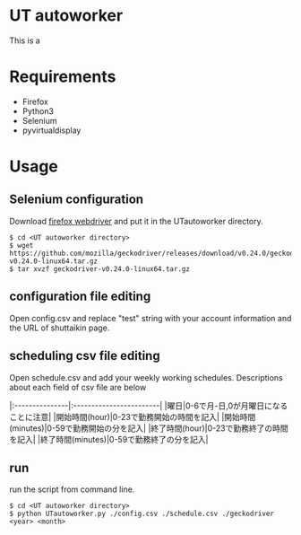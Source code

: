 # UT autoworker

This is a 

# Requirements

- Firefox
- Python3
- Selenium
- pyvirtualdisplay

# Usage

## Selenium configuration
Download [firefox webdriver](https://github.com/mozilla/geckodriver/) and put it in the UTautoworker directory.

```
$ cd <UT autoworker directory>
$ wget https://github.com/mozilla/geckodriver/releases/download/v0.24.0/geckodriver-v0.24.0-linux64.tar.gz
$ tar xvzf geckodriver-v0.24.0-linux64.tar.gz
```

## configuration file editing
Open config.csv and replace "test" string with your account information and the URL of shuttaikin page.

## scheduling csv file editing
Open schedule.csv and add your weekly working schedules.
Descriptions about each field of csv file are below

|:---------------|:------------------------|
|曜日|0-6で月-日,0が月曜日になることに注意|
|開始時間(hour)|0-23で勤務開始の時間を記入|
|開始時間(minutes)|0-59で勤務開始の分を記入|
|終了時間(hour)|0-23で勤務終了の時間を記入|
|終了時間(minutes)|0-59で勤務終了の分を記入|

## run
run the script from command line.

```
$ cd <UT autoworker directory>
$ python UTautoworker.py ./config.csv ./schedule.csv ./geckodriver <year> <month>
```
